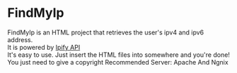 # FindMyIp
FindMyIp is an HTML project that retrieves the user's ipv4 and ipv6 address.<br>
It is powered by <a href="https://www.ipify.org/">Ipify API</a>
<br>
It's easy to use. Just insert the HTML files into somewhere and you're done!
<br>
You just need to give a copyright
Recommended Server: Apache And Ngnix
